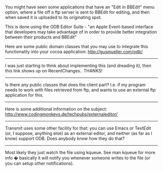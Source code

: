 You might have seen some applications that have an "Edit in BBEdit" menu option, where a file off a ftp server is sent to BBEdit for editing, and then when saved it is uploaded to its originating spot.

This is done using the ODB Editor Suite - "an Apple Event-based interface that developers may take advantage of in order to provide better integration between their products and BBEdit"

Here are some public domain classes that you may use to integrate this functionality into your cocoa application: http://gusmueller.com/odb/

----

I was just starting to think about implementing this (and dreading it), then this link shows up on RecentChanges.. THANKS!

----

Is there any public classes that does the client part? I.e. if my program needs to work with files retrieved from ftp, and wants to use an external ftp application for this.

----
Here is some additional information on the subject: http://www.codingmonkeys.de/techpubs/externaleditor/

----
Transmit uses some other facility for that: you can use Emacs or TextEdit (or, I suppose, anything else) as an external editor, and neither (as far as I know) support ODB. Does anybody know how they do that?

----

Most likely they just watch the file using kqueue. See man kqueue for more info � basically it will notify you whenever someone writes to the file (or you can setup other notifications).
